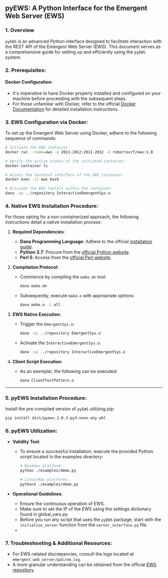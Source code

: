 ## **pyEWS: A Python Interface for the Emergent Web Server (EWS)**

### **1. Overview**

`pyEWS` is an advanced Python interface designed to facilitate interaction with the REST API of the Emergent Web Server (EWS). This document serves as a comprehensive guide for setting up and efficiently using the `pyEWS` system.

### **2. Prerequisites**: 

#### **Docker Configuration**: 
  - It's imperative to have Docker properly installed and configured on your machine before proceeding with the subsequent steps.
  - For those unfamiliar with Docker, refer to the official [Docker Documentation](https://www.docker.com/get-started) for detailed installation instructions.

### **3. EWS Configuration via Docker**:

To set up the Emergent Web Server using Docker, adhere to the following sequence of commands:

```bash
# Initiate the EWS container:
docker run --name=ews -p 2011-2012:2011-2012 -d robertovrf/ews:1.0

# Verify the active status of the initiated container:
docker container ls

# Access the terminal interface of the EWS container:
docker exec -it ews bash

# Activate the EWS toolkit within the container:
dana -sp ../repository InteractiveEmergentSys.o
```

### **4. Native EWS Installation Procedure**:

For those opting for a non-containerized approach, the following instructions detail a native installation process:

1. **Required Dependencies**:
    - **Dana Programming Language**: Adhere to the official [installation guide](http://www.projectdana.com/dana/guide/installation).
    - **Python 3.7**: Procure from the [official Python website](https://www.python.org/downloads/).
    - **Perl 5**: Access from the [official Perl website](https://www.perl.org/get.html).

2. **Compilation Protocol**:
    - Commence by compiling the `make.dn` tool:
        ```bash
        dana make.dn
        ```
    - Subsequently, execute `make.o` with appropriate options:
        ```bash
        dana make.o -l all
        ```

3. **EWS Native Execution**:
    - Trigger the `EmergentSys.o`:
        ```bash
        dana -sp ../repository EmergentSys.o
        ```
    - Activate the `InteractiveEmergentSys.o`:
        ```bash
        dana -sp ../repository InteractiveEmergentSys.o
        ```

4. **Client Script Execution**:
    - As an exemplar, the following can be executed:
        ```bash
        dana ClientTextPattern.o
        ```
        
---

### **5. pyEWS Installation Procedure**:

Install the pre-compiled version of `pyEWS` utilizing pip:

```bash
pip install dist/pyews-1.0.3-py3-none-any.whl
```

### **6. pyEWS Utilization**:

- **Validity Test**:
  - To ensure a successful installation, execute the provided Python script located in the examples directory:
    ```bash
    # Windows platform:
    python ./examples/demo.py

    # Linux/Mac platforms:
    python3 ./examples/demo.py
    ```

- **Operational Guidelines**:
  - Ensure the continuous operation of EWS.
  - Make sure to set the IP of the EWS using the settings dictionary found in global_vars.py
  - Before you run any script that uses the `pyEWS` package, start with the `initialize_server` function from the `server_interface.py` file.
  - 
### **7. Troubleshooting & Additional Resources**:

- For EWS-related discrepancies, consult the logs located at `emergent_web_server/pal/em.log`.
- A more granular understanding can be obtained from the official [EWS repository](https://github.com/rishikesh312/emergent_web_server_new).
